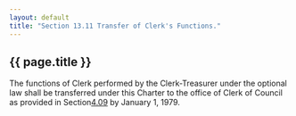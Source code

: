 ```yaml
---
layout: default 
title: "Section 13.11 Transfer of Clerk's Functions."
---
```


{{ page.title }}
----------------

The functions of Clerk performed by the Clerk-Treasurer under the
optional law shall be transferred under this Charter to the office of
Clerk of Council as provided in Section[4.09](137207b9.html) by January
1, 1979.
